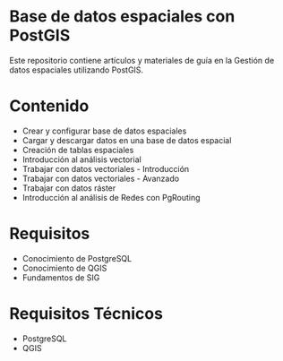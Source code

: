 # Base de datos espaciales con PostGIS

Este repositorio contiene artículos y materiales de guía en la Gestión de datos espaciales utilizando PostGIS.

# Contenido

* Crear y configurar base de datos espaciales
* Cargar y descargar datos en una base de datos espacial
* Creación de tablas espaciales
* Introducción al análisis vectorial
* Trabajar con datos vectoriales - Introducción
* Trabajar con datos vectoriales - Avanzado
* Trabajar con datos ráster
* Introducción al análisis de Redes con PgRouting

# Requisitos
* Conocimiento de PostgreSQL
* Conocimiento de QGIS
* Fundamentos de SIG

# Requisitos Técnicos
* PostgreSQL
* QGIS
